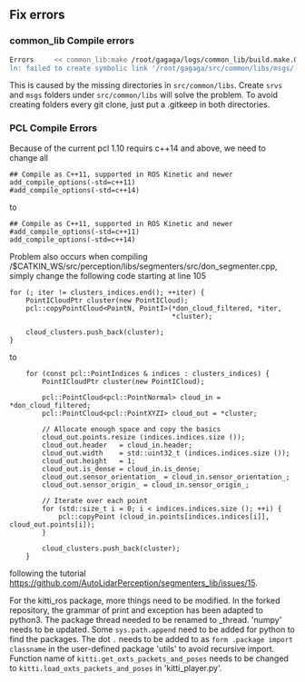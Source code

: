 ## Fix errors 
### common_lib Compile errors
```sh
Errors     << common_lib:make /root/gagaga/logs/common_lib/build.make.000.log                                     
ln: failed to create symbolic link '/root/gagaga/src/common/libs/msgs/../include/common/msgs/autosense_msgs': No such file or directory
```
This is caused by the missing directories in ```src/common/libs```. Create ```srvs``` and ```msgs``` folders under ```src/common/libs``` will solve the problem. To avoid creating folders every git clone, just put a .gitkeep in both directories.

### PCL Compile Errors
Because of the current pcl 1.10 requirs c++14 and above, we need to change all
```
## Compile as C++11, supported in ROS Kinetic and newer
add_compile_options(-std=c++11)
#add_compile_options(-std=c++14)
```
to

```
## Compile as C++11, supported in ROS Kinetic and newer
#add_compile_options(-std=c++11)
add_compile_options(-std=c++14)
```

Problem also occurs when compiling /$CATKIN_WS/src/perception/libs/segmenters/src/don_segmenter.cpp, simply change the following code starting at line 105
```
for (; iter != clusters_indices.end(); ++iter) {
    PointICloudPtr cluster(new PointICloud);
    pcl::copyPointCloud<PointN, PointI>(*don_cloud_filtered, *iter,
                                        *cluster);

    cloud_clusters.push_back(cluster);
}
```
to
```
    for (const pcl::PointIndices & indices : clusters_indices) {
        PointICloudPtr cluster(new PointICloud);

        pcl::PointCloud<pcl::PointNormal> cloud_in = *don_cloud_filtered;
        pcl::PointCloud<pcl::PointXYZI> cloud_out = *cluster;

        // Allocate enough space and copy the basics
        cloud_out.points.resize (indices.indices.size ());
        cloud_out.header   = cloud_in.header;
        cloud_out.width    = std::uint32_t (indices.indices.size ());
        cloud_out.height   = 1;
        cloud_out.is_dense = cloud_in.is_dense;
        cloud_out.sensor_orientation_ = cloud_in.sensor_orientation_;
        cloud_out.sensor_origin_ = cloud_in.sensor_origin_;

        // Iterate over each point
        for (std::size_t i = 0; i < indices.indices.size (); ++i) {
            pcl::copyPoint (cloud_in.points[indices.indices[i]], cloud_out.points[i]);
        }

        cloud_clusters.push_back(cluster);
    }

```
following the tutorial https://github.com/AutoLidarPerception/segmenters_lib/issues/15.

For the kitti_ros package, more things need to be modified.
In the forked repository, the grammar of print and exception has been adapted to python3.
The package thread needed to be renamed to _thread.
'numpy' needs to be updated.
Some ```sys.path.append``` need to be added for python to find the packages.
The dot ```.``` needs to be added to as ```form .package import classname``` in the user-defined package 'utils' to avoid recursive import.
Function name of ```kitti.get_oxts_packets_and_poses``` needs to be changed to ```kitti.load_oxts_packets_and_poses``` in 'kitti_player.py'.